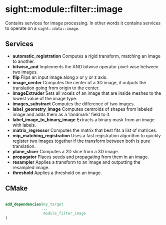 # sight::module::filter::image

Contains services for image processing. 
In other words it contains services to operate on a `sight::data::image`.

## Services

- **automatic_registration**
  Computes a rigid transform, matching an image to another.
- **bitwise_and**
  Implements the AND bitwise operator pixel-wise between two images. 
- **flip**
  Flips an input image along x or y or z axis.
- **image_center**
  Computes the center of a 3D image, it outputs the translation going from origin to the center.
- **imageExtruder**
  Sets all voxels of an image that are inside meshes to the lowest value of the image type.
- **images_substract**
  Computes the difference of two images.
- **label_geometry_image**
  Computes centroids of shapes from labeled image and adds them as a 'landmark' field to it.
- **label_image_to_binary_image**
  Extracts a binary mask from an image with labels.
- **matrix_regressor**
  Computes the matrix that best fits a list of matrices.
- **mip_matching_registration**
  Uses a fast registration algorithm to quickly register two images together if the transform between both is pure translation.
- **plane_slicer**
  Computes a 2D slice from a 3D image.
- **propagator**
  Places seeds and propagating from them in an image.
- **resampler**
  Applies a transform to an image and outputting the resampled image.
- **threshold**
  Applies a threshold on an image.

## CMake

```cmake

add_dependencies(my_target 
                ...
                 module_filter_image
)

```